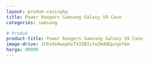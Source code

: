 ```yaml
---
layout: produk-casinghp
title: Power Rangers Samsung Galaxy S9 Case
categories: samsung

# Produk
product-title: Power Rangers Samsung Galaxy S9 Case
image-drive: 1CKx5eAwopUvT43ZB3iYw2WdHEpzqefAm
harga: 90000
---
```

